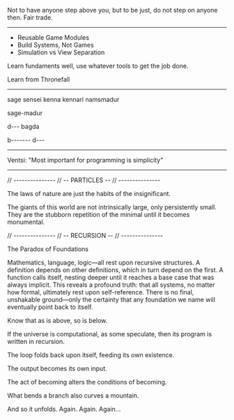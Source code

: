 Not to have anyone step above you, but to be just, do not step on anyone then. Fair trade.

---

- Reusable Game Modules
- Build Systems, Not Games
- Simulation vs View Separation

Learn fundaments well, use whatever tools to get the job done.

Learn from Thronefall

---

sage
sensei
kenna
kennari
namsmadur

sage-madur

d--- bagda

b------- d---

---

Ventsi: "Most important for programming is simplicity"

---

// ---------------
// -- PARTICLES --
// ---------------

The laws of nature are just the habits of the insignificant.

The giants of this world are not intrinsically large, only persistently small.
They are the stubborn repetition of the minimal until it becomes monumental.

// ---------------
// -- RECURSION --
// ---------------

The Paradox of Foundations

Mathematics, language, logic—all rest upon recursive structures. A definition depends on other definitions, which in turn depend on the first. A function calls itself, nesting deeper until it reaches a base case that was always implicit. This reveals a profound truth: that all systems, no matter how formal, ultimately rest upon self-reference. There is no final, unshakable ground—only the certainty that any foundation we name will eventually point back to itself.

Know that as is above, so is below.

If the universe is computational, as some speculate, then its program is written in recursion. 

The loop folds back upon itself, feeding its own existence.

The output becomes its own input.

The act of becoming alters the conditions of becoming.

What bends a branch also curves a mountain.

And so it unfolds. Again. Again. Again...
